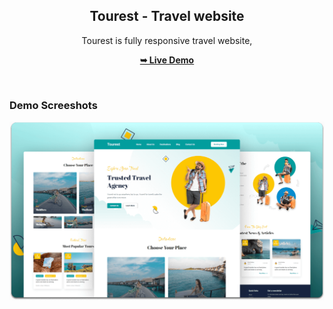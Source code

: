 <div align="center">
  
 

  <h2 align="center">Tourest - Travel website</h2>

  Tourest is fully responsive travel website, 

  <a href="https://codewithsadee.github.io/tourest/"><strong>➥ Live Demo</strong></a>

</div>

<br />

### Demo Screeshots

![Tourest Desktop Demo](./readme-images/desktop.png "Desktop Demo")



